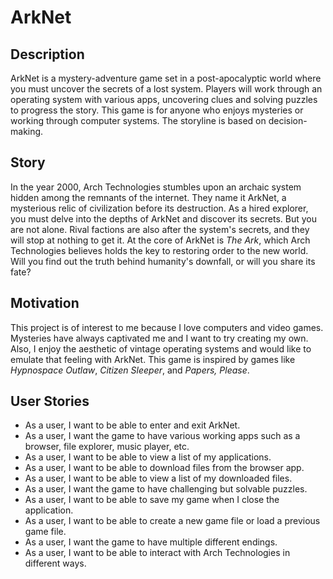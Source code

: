 # ArkNet

## Description

ArkNet is a mystery-adventure game set in a post-apocalyptic world where you must uncover the secrets of a lost system.
Players will work through an operating system with various apps, uncovering clues and solving puzzles to progress the story.
This game is for anyone who enjoys mysteries or working through computer systems. The storyline is based on decision-making.

## Story

In the year 2000, Arch Technologies stumbles upon an archaic system hidden among the remnants of the internet. 
They name it ArkNet, a mysterious relic of civilization before its destruction.
As a hired explorer, you must delve into the depths of ArkNet and discover its secrets. 
But you are not alone. Rival factions are also after the system's secrets, and they will stop at nothing to get it. 
At the core of ArkNet is _The Ark_, which Arch Technologies believes holds the key to restoring order to the new world. 
Will you find out the truth behind humanity's downfall, or will you share its fate?

## Motivation

This project is of interest to me because I love computers and video games.
Mysteries have always captivated me and I want to try creating my own. 
Also, I enjoy the aesthetic of vintage operating systems and would like to emulate that feeling with ArkNet.
This game is inspired by games like _Hypnospace Outlaw_, _Citizen Sleeper_, and _Papers, Please_.

## User Stories

- As a user, I want to be able to enter and exit ArkNet.
- As a user, I want the game to have various working apps such as a browser, file explorer, music player, etc.
- As a user, I want to be able to view a list of my applications.
- As a user, I want to be able to download files from the browser app.
- As a user, I want to be able to view a list of my downloaded files.
- As a user, I want the game to have challenging but solvable puzzles.
- As a user, I want to be able to save my game when I close the application. 
- As a user, I want to be able to create a new game file or load a previous game file.
- As a user, I want the game to have multiple different endings.
- As a user, I want to be able to interact with Arch Technologies in different ways.